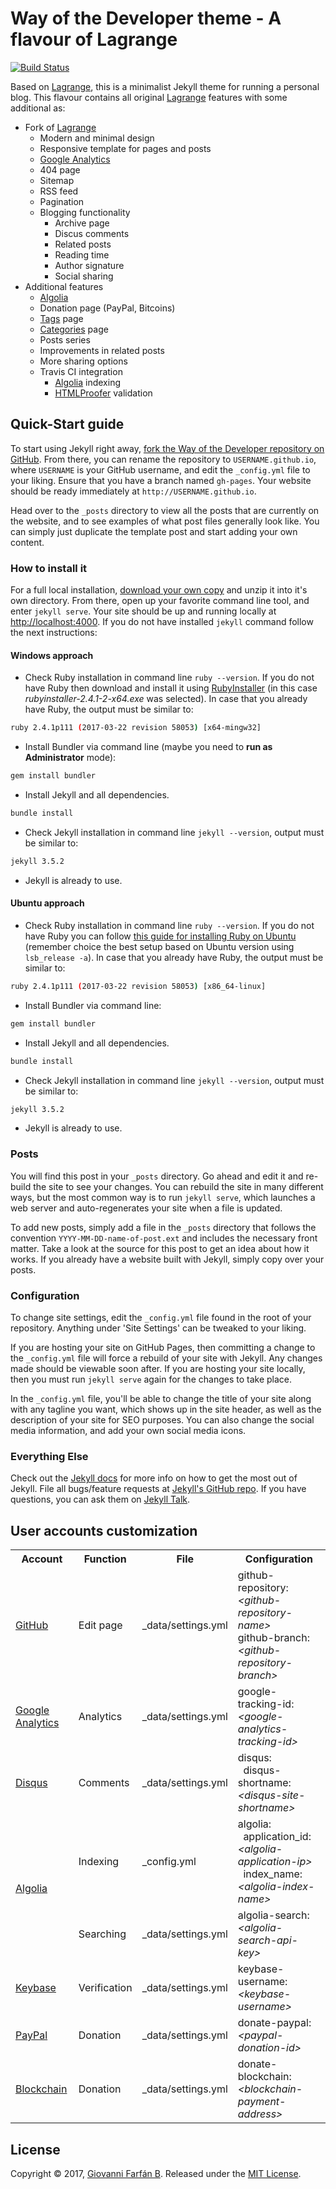
# Way of the Developer theme - A flavour of Lagrange

[![Build Status](https://travis-ci.org/gfarfanb/way-of-the-developer.svg?branch=gh-pages)](https://travis-ci.org/gfarfanb/way-of-the-developer)

Based on [Lagrange], this is a minimalist Jekyll theme for running a personal blog. This flavour contains all original [Lagrange] features with some additional as:

- Fork of [Lagrange]
  - Modern and minimal design
  - Responsive template for pages and posts
  - [Google Analytics](https://analytics.google.com/)
  - 404 page
  - Sitemap
  - RSS feed
  - Pagination
  - Blogging functionality
    - Archive page
    - Discus comments
    - Related posts
    - Reading time
    - Author signature
    - Social sharing
- Additional features
  - [Algolia](https://www.algolia.com/) 
  - Donation page (PayPal, Bitcoins)
  - [Tags] page
  - [Categories][Tags] page
  - Posts series
  - Improvements in related posts
  - More sharing options
  - Travis CI integration
    - [Algolia](https://github.com/algolia/algoliasearch-jekyll) indexing
    - [HTMLProofer](https://github.com/gjtorikian/html-proofer) validation
 <!-- 
    - Scripts
    - Reset (cleaning project)
    - Add post
    - Add draft
    - Publish draft
  -->

## Quick-Start guide

To start using Jekyll right away, [fork the Way of the Developer repository on GitHub](https://github.com/gfarfanb/way-of-the-developer/fork). From there, you can rename the repository to `USERNAME.github.io`, where `USERNAME` is your GitHub username, and edit the `_config.yml` file to your liking. Ensure that you have a branch named `gh-pages`. Your website should be ready immediately at `http://USERNAME.github.io`.

Head over to the `_posts` directory to view all the posts that are currently on the website, and to see examples of what post files generally look like. You can simply just duplicate the template post and start adding your own content.

### How to install it

For a full local installation, [download your own copy](https://github.com/gfarfanb/way-of-the-developer/archive/gh-pages.zip) and unzip it into it's own directory. From there, open up your favorite command line tool, and enter `jekyll serve`. Your site should be up and running locally at [http://localhost:4000](http://localhost:4000). If you do not have installed `jekyll` command follow the next instructions:

#### Windows approach

* Check Ruby installation in command line `ruby --version`. If you do not have Ruby then download and install it using [RubyInstaller](https://rubyinstaller.org/) (in this case *rubyinstaller-2.4.1-2-x64.exe* was selected).  In case that you already have Ruby, the output must be similar to:
```bash
ruby 2.4.1p111 (2017-03-22 revision 58053) [x64-mingw32]
```
* Install Bundler via command line (maybe you need to **run as Administrator** mode):
```bash
gem install bundler
```
* Install Jekyll and all dependencies.
```bash
bundle install
```
* Check Jekyll installation in command line `jekyll --version`, output must be similar to:
```bash
jekyll 3.5.2
```
* Jekyll is already to use.

#### Ubuntu approach

* Check Ruby installation in command line `ruby --version`. If you do not have Ruby you can follow [this guide for installing Ruby on Ubuntu](https://gorails.com/setup/ubuntu/14.04) (remember choice the best setup based on Ubuntu version using `lsb_release -a`). In case that you already have Ruby, the output must be similar to:
```bash
ruby 2.4.1p111 (2017-03-22 revision 58053) [x86_64-linux]
```
* Install Bundler via command line:
```bash
gem install bundler
```
* Install Jekyll and all dependencies.
```bash
bundle install
```
* Check Jekyll installation in command line `jekyll --version`, output must be similar to:
```bash
jekyll 3.5.2
```
* Jekyll is already to use.

### Posts

You will find this post in your `_posts` directory. Go ahead and edit it and re-build the site to see your changes. You can rebuild the site in many different ways, but the most common way is to run `jekyll serve`, which launches a web server and auto-regenerates your site when a file is updated.

To add new posts, simply add a file in the `_posts` directory that follows the convention `YYYY-MM-DD-name-of-post.ext` and includes the necessary front matter. Take a look at the source for this post to get an idea about how it works. If you already have a website built with Jekyll, simply copy over your posts.

### Configuration

To change site settings, edit the `_config.yml` file found in the root of your repository. Anything under 'Site Settings' can be tweaked to your liking.

If you are hosting your site on GitHub Pages, then committing a change to the `_config.yml` file will force a rebuild of your site with Jekyll. Any changes made should be viewable soon after. If you are hosting your site locally, then you must run `jekyll serve` again for the changes to take place.

In the `_config.yml` file, you'll be able to change the title of your site along with any tagline you want, which shows up in the site header, as well as the description of your site for SEO purposes. You can also change the social media information, and add your own social media icons.

### Everything Else

Check out the [Jekyll docs][jekyll-docs] for more info on how to get the most out of Jekyll. File all bugs/feature requests at [Jekyll's GitHub repo][jekyll-gh]. If you have questions, you can ask them on [Jekyll Talk][jekyll-talk].

## User accounts customization

<table>
  <tr>
  	<th scope="col">Account</th>
  	<th scope="col">Function</th>
  	<th scope="col">File</th>
  	<th scope="col">Configuration</th>
  </tr>
  <tr>
  	<td><a href="https://github.com/">GitHub</a></td>
  	<td>Edit page</td>
  	<td>_data/settings.yml</td>
  	<td>
  		github-repository: <em>&lt;github-repository-name&gt;</em><br>
  		github-branch: <em>&lt;github-repository-branch&gt;</em>
  	</td>
  </tr>
  <tr>
    <td><a href="https://www.google.com/analytics/">Google Analytics</a></td>
  	<td>Analytics</td>
  	<td>_data/settings.yml</td>
  	<td>
  		google-tracking-id: <em>&lt;google-analytics-tracking-id&gt;</em>
  	</td>
  </tr>
  <tr>
    <td><a href="https://disqus.com/">Disqus</a></td>
  	<td>Comments</td>
  	<td>_data/settings.yml</td>
  	<td>
  		disqus:<br>
  		&nbsp;&nbsp;disqus-shortname: <em>&lt;disqus-site-shortname&gt;</em>
  	</td>
  </tr>
  <tr>
  	<td rowspan="2"><a href="https://www.algolia.com/">Algolia</a></td>
  	<td>Indexing</td>
  	<td>_config.yml</td>
  	<td>
  		algolia:<br>
  		&nbsp;&nbsp;application_id: <em>&lt;algolia-application-ip&gt;</em><br>
  		&nbsp;&nbsp;index_name: <em>&lt;algolia-index-name&gt;</em>
  	</td>
  </tr>
  <tr>
  	<td>Searching</td>
  	<td>_data/settings.yml</td>
  	<td>
  		algolia-search: <em>&lt;algolia-search-api-key&gt;</em>
  	</td>
  </tr>
  <tr>
    <td><a href="https://keybase.io">Keybase</a></td>
  	<td>Verification</td>
  	<td>_data/settings.yml</td>
  	<td>
  		keybase-username: <em>&lt;keybase-username&gt;</em>
  	</td>
  </tr>
  <tr>
    <td><a href="https://www.paypal.com">PayPal</a></td>
  	<td>Donation</td>
  	<td>_data/settings.yml</td>
  	<td>
  		donate-paypal: <em>&lt;paypal-donation-id&gt;</em>
  	</td>
  </tr>
  <tr>
    <td><a href="https://www.blockchain.com/">Blockchain</a></td>
  	<td>Donation</td>
  	<td>_data/settings.yml</td>
  	<td>
  		donate-blockchain: <em>&lt;blockchain-payment-address&gt;</em>
  	</td>
  </tr>
</table>

<!-- ## Scripts -->

## License

Copyright © 2017, [Giovanni Farfán B](https://github.com/gfarfanb). Released under the [MIT License](https://opensource.org/licenses/MIT).

[Lagrange]: https://github.com/LeNPaul/Lagrange
[Tags]: https://codinfox.github.io/dev/2015/03/06/use-tags-and-categories-in-your-jekyll-based-github-pages/

[jekyll-docs]: http://jekyllrb.com/docs/home
[jekyll-gh]:   https://github.com/jekyll/jekyll
[jekyll-talk]: https://talk.jekyllrb.com/

